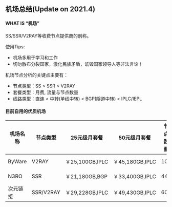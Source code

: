 

## 机场总结(Update on 2021.4)

#### WHAT IS “机场”

SS/SSR/V2RAY等收费节点提供商的别称。

使用Tips:

- 机场多用于学习和工作
- 切勿散布分裂国家，激化民族矛盾，诋毁国家领导人等非法言论！


机场节点分析的关键点主要有：
- 节点类型：SS < SSR < V2RAY
- 套餐类型：月费, 流量与节点数量
- 线路类型：直连 < 中转(单线中转) < BGP(隧道中转) < IPLC/IEPL


#### 目前自用的优质机场

| 机场名称 | 节点类型  | 25元级月套餐    | 50元级月套餐    | 节点数量 | 链接                                       | 优惠码        |
| -------- | --------- | --------------- | --------------- | ------ | ------------------------------------------ | ------------- |
| ByWare   | V2RAY     | ￥25,100GB,IPLC | ￥45,180GB,IPLC | 10+    | https://bywave.io/aff.php?aff=3866         | | 
| N3RO     | SSR       | ￥21,180GB,BGP  | ￥33,400GB,IPLC | 44+    | https://n3ro.lol/auth/register?code=lAxt  | n3ro-limbopro |
| 次元链接 | SSR/V2RAY | ￥29,228GB,IPLC | ￥49,430GB,IPLC | 60+    | https://cylink.wtf/auth/register?code=E3uE |               |

       
